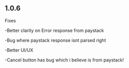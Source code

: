 ## 1.0.6

Fixes

-Better clarity on Error response from paystack

-Bug where paystack response isnt parsed right

-Better UI/UX

-Cancel button has bug which i believe is from paystack!
